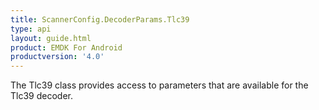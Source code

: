 ```yaml
---
title: ScannerConfig.DecoderParams.Tlc39
type: api
layout: guide.html
product: EMDK For Android
productversion: '4.0'
---
```



The Tlc39 class provides access to parameters that are available for
 the Tlc39 decoder.









